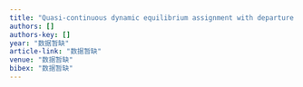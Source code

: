 ```yaml
---
title: "Quasi-continuous dynamic equilibrium assignment with departure time choice in congested unidirectional pedestrian networks"
authors: []
authors-key: []
year: "数据暂缺"
article-link: "数据暂缺"
venue: "数据暂缺"
bibex: "数据暂缺"
---
```

